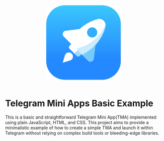 <p align="center">
  <br>
  <img width="240" src="./assets/tapps.png" alt="logo of telegram web apps">
  <br>
  <br>
</p>

# Telegram Mini Apps Basic Example
This is a basic and straightforward Telegram Mini App(TMA) implemented using plain JavaScript, HTML, and CSS. This project aims to provide a minimalistic example of how to create a simple TWA and launch it within Telegram without relying on complex build tools or bleeding-edge libraries.
